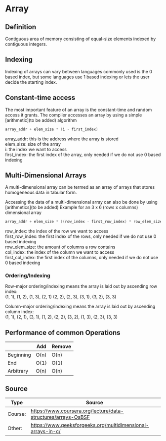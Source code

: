 # Array

## Definition

Contiguous area of memory consisting of equal-size elements indexed by contiguous integers.

## Indexing

Indexing of arrays can vary between languages commonly used is the 0 based index, but some languages use 1 based indexing or lets the user decide the starting index.

## Constant-time access

The most important feature of an array is the constant-time and random access it grants.
The compiler accesses an array by using a simple [arithmetic](to be added) algorithm

```Java
array_addr + elem_size * (i - first_index)
```

array_addr: this is the address where the array is stored  
elem_size: size of the array  
i: the index we want to access  
first_index: the first index of the array, only needed if we do not use 0 based indexing  

## Multi-Dimensional Arrays

A multi-dimensional array can be termed as an array of arrays that stores homogeneous data in tabular form.

Accessing the data of a multi-dimensional array can also be done by using [arithmetics](to be added)
Example for an 3 x 6 (rows x columns) dimensional array

```Java
array_addr + elem_size * ((row_index - first_row_index) * row_elem_size + (col_index - first_col_index))
```

row_index: the index of the row we want to access  
first_row_index: the first index of the rows, only needed if we do not use 0 based indexing  
row_elem_size: the amount of columns a row contains  
col_index: the index of the column we want to access  
first_col_index: the first index of the columns, only needed if we do not use 0 based indexing  

### Ordering/Indexing

Row-major ordering/indexing means the array is laid out by ascending row index:  
(1, 1), (1, 2), (1, 3), (2, 1) (2, 2), (2, 3), (3, 1), (3, 2), (3, 3)

Column-major ordering/indexing means the array is laid out by ascending column index:  
(1, 1), (2, 1), (3, 1), (1, 2), (2, 2), (3, 2), (1, 3), (2, 3), (3, 3)

## Performance of common Operations

|           | Add  | Remove |
| --------- | ---- | ------ |
| Beginning | O(n) |  O(n)  |
| End       | O(1) |  O(1)  |
| Arbitrary | O(n) |  O(n)  |

## Source

| Type    | Source                                                          |
| ------- | --------------------------------------------------------------- |
| Course: | <https://www.coursera.org/lecture/data-structures/arrays-OsBSF> |
| Other:  | <https://www.geeksforgeeks.org/multidimensional-arrays-in-c/>   |
